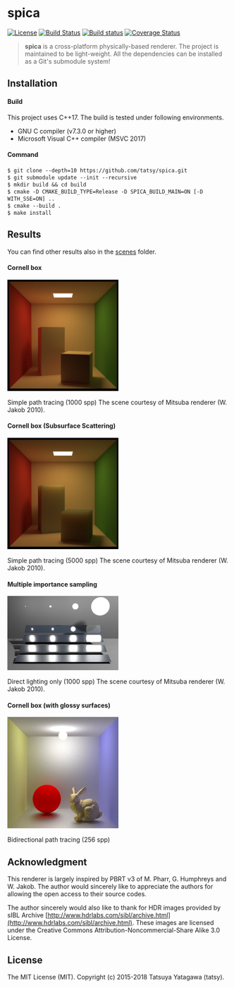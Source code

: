 spica
===

[![License](https://img.shields.io/badge/License-MIT-blue.svg)](./LICENSE)
[![Build Status](https://travis-ci.org/tatsy/spica.svg?branch=master)](https://travis-ci.org/tatsy/spica)
[![Build status](https://ci.appveyor.com/api/projects/status/qs0h81nea6hcr1ti?svg=true)](https://ci.appveyor.com/project/tatsy/spica)
[![Coverage Status](https://coveralls.io/repos/tatsy/spica/badge.svg?branch=master)](https://coveralls.io/r/tatsy/spica?branch=master)

> **spica** is a cross-platform physically-based renderer.
> The project is maintained to be light-weight. All the dependencies
> can be installed as a Git's submodule system!

## Installation

#### Build

This project uses C++17. The build is tested under following environments.

* GNU C compiler (v7.3.0 or higher)
* Microsoft Visual C++ compiler (MSVC 2017)

#### Command

```shell
$ git clone --depth=10 https://github.com/tatsy/spica.git
$ git submodule update --init --recursive
$ mkdir build && cd build
$ cmake -D CMAKE_BUILD_TYPE=Release -D SPICA_BUILD_MAIN=ON [-D WITH_SSE=ON] ..
$ cmake --build .
$ make install
```

## Results

You can find other results also in the [scenes](https://github.com/tatsy/spica/blob/master/scenes/README.md) folder.

#### Cornell box

<img src="./results/cbox_1000.png" width="50%" />

Simple path tracing (1000 spp)
The scene courtesy of Mitsuba renderer (W. Jakob 2010).

#### Cornell box (Subsurface Scattering)

<img src="./results/cbox_sss_5000.png" width="50%" />

Simple path tracing (5000 spp)
The scene courtesy of Mitsuba renderer (W. Jakob 2010).

#### Multiple importance sampling

<img src="./results/mi_1000.png" width="50%" />

Direct lighting only (1000 spp)
The scene courtesy of Mitsuba renderer (W. Jakob 2010).

#### Cornell box (with glossy surfaces)

<img src="./results/cbox2_256.jpg" width="50%"/>

Bidirectional path tracing (256 spp)

## Acknowledgment

This renderer is largely inspired by PBRT v3 of M. Pharr, G. Humphreys and W. Jakob. The author would sincerely like to appreciate the authors for allowing the open access to their source codes.

The author sincerely would also like to thank for HDR images provided by sIBL Archive [http://www.hdrlabs.com/sibl/archive.html](http://www.hdrlabs.com/sibl/archive.html). These images are licensed under the Creative Commons Attribution-Noncommercial-Share Alike 3.0 License.

## License

The MIT License (MIT). Copyright (c) 2015-2018 Tatsuya Yatagawa (tatsy).
